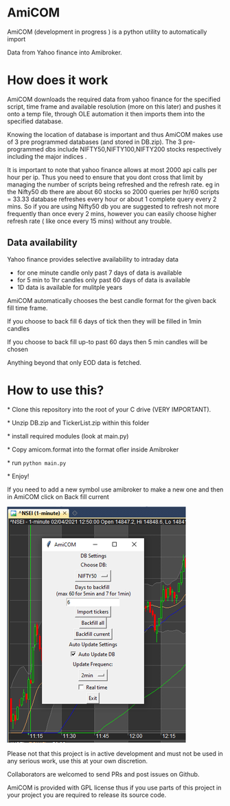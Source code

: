 # AmiCOM

AmiCOM (development in progress ) is a python utility to automatically import 

Data from Yahoo finance into Amibroker.



# How does it work

AmiCOM downloads the required data from yahoo finance for the specified script, time frame and available resolution (more on this later) and pushes it onto a temp file, through OLE automation it then imports them into the specified database. 

Knowing the location of database is important and thus AmiCOM makes use of 3 pre programmed databases (and stored in DB.zip). The 3 pre-programmed dbs include NIFTY50,NIFTY100,NIFTY200 stocks respectively including the major indices . 

It is important to note that yahoo finance allows at most 2000 api calls per hour per ip. Thus you need to ensure that you dont cross that limit by managing the number of scripts being refreshed and the refresh rate. eg in the Nifty50 db there are about 60 stocks so 2000 queries per hr/60 scripts =  33.33 database refreshes every hour or  about 1 complete query every 2 mins. So if you are using Nifty50 db you are suggested to refresh not more frequently than once every 2 mins, however you can easily choose higher refresh rate ( like once every 15 mins) without any trouble.



## Data availability



Yahoo finance provides selective availability to intraday data

* for one minute candle only  past 7 days of data is available
* for 5 min to 1hr candles only past 60 days of data is available
* 1D data is available for mulitple years

AmiCOM automatically chooses the best candle format for the given back fill time frame.

If you choose to back fill 6 days of tick then they will be filled in 1min candles

If you choose to back fill up-to past 60 days then 5 min candles will be chosen

Anything beyond that only EOD data is fetched. 



# How to use this?

\* Clone this repository into the root of your C drive (VERY IMPORTANT).

\* Unzip DB.zip and TickerList.zip within this folder

\* install required modules (look at main.py)

\* Copy amicom.format into the format ofler inside Amibroker

\* run `python main.py`

\* Enjoy!

If you need to add a new symbol use amibroker to make a new one and then in AmiCOM click on Back fill current



![snap.png](snap.png)


Please not that this project is in active development and must not be used in any  serious work, use this at your own discretion.  


Collaborators are welcomed to send PRs and post issues on Github. 



AmiCOM is provided with GPL license thus if you use parts of this project in your project you are required to release its source code.